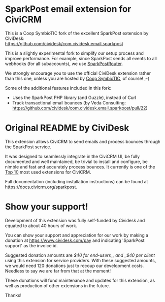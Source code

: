 # SparkPost email extension for CiviCRM

This is a Coop SymbioTIC fork of the excellent SparkPost extension by CiviDesk:  
https://github.com/cividesk/com.cividesk.email.sparkpost

This is a slightly experimental fork to simplify our setup process and improve
performance. For example, since SparkPost sends all events to all
webhooks (for all subaccounts), we use [SparkPostRouter](https://github.com/coopsymbiotic/coop.symbiotic.sparkpostrouter).

We strongly encourage you to use the official CiviDesk extension rather than this one,
unless you are hosted by [Coop SymbioTIC](https://www.symbiotic.coop/en), of course! ;-)

Some of the additional features included in this fork:

* Uses the SparkPost PHP library (and Guzzle), instead of Curl
* Track transactional email bounces (by Veda Consulting: https://github.com/cividesk/com.cividesk.email.sparkpost/pull/22)

# Original README by CiviDesk

This extension allows CiviCRM to send emails and process bounces through the SparkPost service.

It was designed to seamlessly integrate in the CiviCRM UI, be fully documented and well maintained, be trivial to install and configure, be nimble and fast and accurately process bounces.
It currently is one of the [Top 10](https://stats.civicrm.org/?tab=sites) most used extensions for CiviCRM.

Full documentation (including installation instructions) can be found at https://docs.civicrm.org/sparkpost.

# Show your support!

Development of this extension was fully self-funded by Cividesk and equated to about 40 hours of work.

You can show your support and appreciation for our work by making a donation at https://www.cividesk.com/pay and indicating 'SparkPost support' as the invoice id.

Suggested donation amounts are _$40 for end-users_, and _$40 per client_ using this extension for service providers. With these suggested amounts, we would need 120 donations just to recoup our development costs. Needless to say we are far from that at the moment!

These donations will fund maintenance and updates for this extension, as well as production of other extensions in the future.

Thanks!
